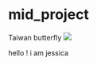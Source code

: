 # mid_project
Taiwan butterfly
<img src="https://www.ncnu.edu.tw/ncnuweb/units/share/全校共用/web_material/images/banner/banner_1.gif" >
<p> hello ! i am jessica </p>
